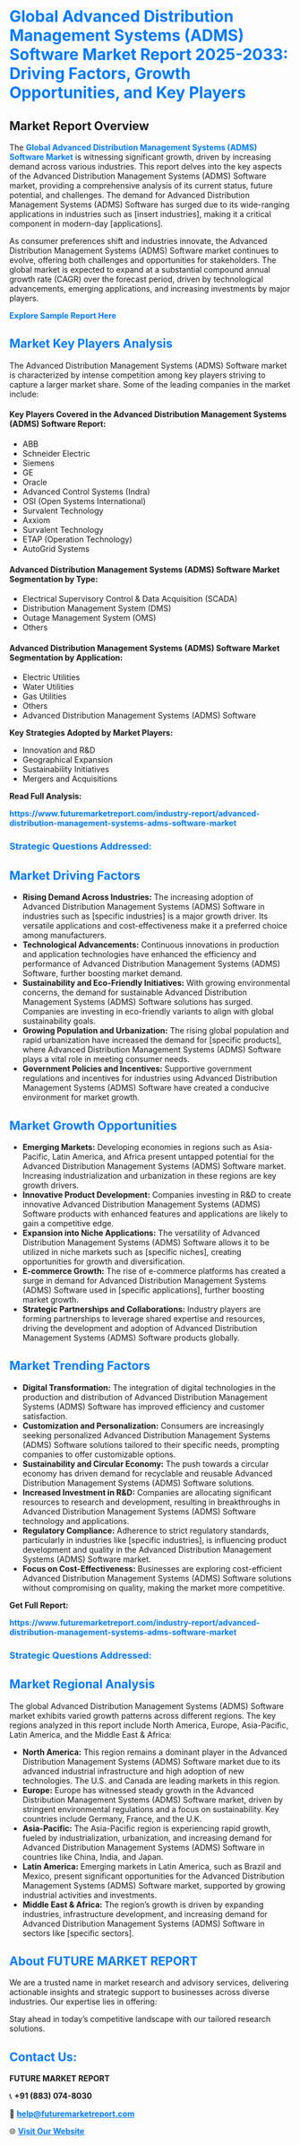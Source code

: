 <h1 style="color: #007BFF;">Global Advanced Distribution Management Systems (ADMS) Software Market Report 2025-2033: Driving Factors, Growth Opportunities, and Key Players</h1>

<section id="overview">
<h2>Market Report Overview</h2>
<p>The <a href="https://www.futuremarketreport.com/industry-report/advanced-distribution-management-systems-adms-software-market" style="color: #007BFF; text-decoration: none;"><strong>Global Advanced Distribution Management Systems (ADMS) Software Market</strong></a> is witnessing significant growth, driven by increasing demand across various industries. This report delves into the key aspects of the Advanced Distribution Management Systems (ADMS) Software market, providing a comprehensive analysis of its current status, future potential, and challenges. The demand for Advanced Distribution Management Systems (ADMS) Software has surged due to its wide-ranging applications in industries such as [insert industries], making it a critical component in modern-day [applications].</p>
<p>As consumer preferences shift and industries innovate, the Advanced Distribution Management Systems (ADMS) Software market continues to evolve, offering both challenges and opportunities for stakeholders. The global market is expected to expand at a substantial compound annual growth rate (CAGR) over the forecast period, driven by technological advancements, emerging applications, and increasing investments by major players.</p>
</section>

<section id="overview">
<p><a href="https://www.futuremarketreport.com/request-sample/reportId=112989" style="color: #007BFF; text-decoration: none;"><strong>Explore Sample Report Here</strong></a></p>
</section>

<section id="key-players">
<h2 style="color: #007BFF;">Market Key Players Analysis</h2>
<p>The Advanced Distribution Management Systems (ADMS) Software market is characterized by intense competition among key players striving to capture a larger market share. Some of the leading companies in the market include:</p>
<h4>Key Players Covered in the Advanced Distribution Management Systems (ADMS) Software Report:</h4>
<ul><li>ABB</li><li>Schneider Electric</li><li>Siemens</li><li>GE</li><li>Oracle</li><li>Advanced Control Systems (Indra)</li><li>OSI (Open Systems International)</li><li>Survalent Technology</li><li>Axxiom</li><li>Survalent Technology</li><li>ETAP (Operation Technology)</li><li>AutoGrid Systems</li></ul>
<h4>Advanced Distribution Management Systems (ADMS) Software Market Segmentation by Type:</h4>
<ul><li>Electrical Supervisory Control &amp; Data Acquisition (SCADA)</li><li>Distribution Management System (DMS)</li><li>Outage Management System (OMS)</li><li>Others</li></ul>

<h4>Advanced Distribution Management Systems (ADMS) Software Market Segmentation by Application:</h4>
<ul><li>Electric Utilities</li><li>Water Utilities</li><li>Gas Utilities</li><li>Others</li><li>Advanced Distribution Management Systems (ADMS) Software</li></ul>
<p><strong>Key Strategies Adopted by Market Players:</strong></p>
<ul>
<li>Innovation and R&D</li>
<li>Geographical Expansion</li>
<li>Sustainability Initiatives</li>
<li>Mergers and Acquisitions</li>
</ul>
</section>

<section>
<p><strong>Read Full Analysis: </strong></p><a href="https://www.futuremarketreport.com/industry-report/advanced-distribution-management-systems-adms-software-market" style="color: #007BFF; text-decoration: none;"><strong>https://www.futuremarketreport.com/industry-report/advanced-distribution-management-systems-adms-software-market</strong></a>
<h3 style="color: #007BFF;">Strategic Questions Addressed:</h3>
</section>

<section id="driving-factors">
<h2 style="color: #007BFF;">Market Driving Factors</h2>
<ul>
<li><strong>Rising Demand Across Industries:</strong> The increasing adoption of Advanced Distribution Management Systems (ADMS) Software in industries such as [specific industries] is a major growth driver. Its versatile applications and cost-effectiveness make it a preferred choice among manufacturers.</li>
<li><strong>Technological Advancements:</strong> Continuous innovations in production and application technologies have enhanced the efficiency and performance of Advanced Distribution Management Systems (ADMS) Software, further boosting market demand.</li>
<li><strong>Sustainability and Eco-Friendly Initiatives:</strong> With growing environmental concerns, the demand for sustainable Advanced Distribution Management Systems (ADMS) Software solutions has surged. Companies are investing in eco-friendly variants to align with global sustainability goals.</li>
<li><strong>Growing Population and Urbanization:</strong> The rising global population and rapid urbanization have increased the demand for [specific products], where Advanced Distribution Management Systems (ADMS) Software plays a vital role in meeting consumer needs.</li>
<li><strong>Government Policies and Incentives:</strong> Supportive government regulations and incentives for industries using Advanced Distribution Management Systems (ADMS) Software have created a conducive environment for market growth.</li>
</ul>
</section>

<section id="growth-opportunities">
<h2 style="color: #007BFF;">Market Growth Opportunities</h2>
<ul>
<li><strong>Emerging Markets:</strong> Developing economies in regions such as Asia-Pacific, Latin America, and Africa present untapped potential for the Advanced Distribution Management Systems (ADMS) Software market. Increasing industrialization and urbanization in these regions are key growth drivers.</li>
<li><strong>Innovative Product Development:</strong> Companies investing in R&D to create innovative Advanced Distribution Management Systems (ADMS) Software products with enhanced features and applications are likely to gain a competitive edge.</li>
<li><strong>Expansion into Niche Applications:</strong> The versatility of Advanced Distribution Management Systems (ADMS) Software allows it to be utilized in niche markets such as [specific niches], creating opportunities for growth and diversification.</li>
<li><strong>E-commerce Growth:</strong> The rise of e-commerce platforms has created a surge in demand for Advanced Distribution Management Systems (ADMS) Software used in [specific applications], further boosting market growth.</li>
<li><strong>Strategic Partnerships and Collaborations:</strong> Industry players are forming partnerships to leverage shared expertise and resources, driving the development and adoption of Advanced Distribution Management Systems (ADMS) Software products globally.</li>
</ul>
</section>

<section id="trending-factors">
<h2 style="color: #007BFF;">Market Trending Factors</h2>
<ul>
<li><strong>Digital Transformation:</strong> The integration of digital technologies in the production and distribution of Advanced Distribution Management Systems (ADMS) Software has improved efficiency and customer satisfaction.</li>
<li><strong>Customization and Personalization:</strong> Consumers are increasingly seeking personalized Advanced Distribution Management Systems (ADMS) Software solutions tailored to their specific needs, prompting companies to offer customizable options.</li>
<li><strong>Sustainability and Circular Economy:</strong> The push towards a circular economy has driven demand for recyclable and reusable Advanced Distribution Management Systems (ADMS) Software solutions.</li>
<li><strong>Increased Investment in R&D:</strong> Companies are allocating significant resources to research and development, resulting in breakthroughs in Advanced Distribution Management Systems (ADMS) Software technology and applications.</li>
<li><strong>Regulatory Compliance:</strong> Adherence to strict regulatory standards, particularly in industries like [specific industries], is influencing product development and quality in the Advanced Distribution Management Systems (ADMS) Software market.</li>
<li><strong>Focus on Cost-Effectiveness:</strong> Businesses are exploring cost-efficient Advanced Distribution Management Systems (ADMS) Software solutions without compromising on quality, making the market more competitive.</li>
</ul>
</section>

<section>
<p><strong>Get Full Report: </strong></p><a href="https://www.futuremarketreport.com/industry-report/advanced-distribution-management-systems-adms-software-market" style="color: #007BFF; text-decoration: none;"><strong>https://www.futuremarketreport.com/industry-report/advanced-distribution-management-systems-adms-software-market</strong></a>
<h3 style="color: #007BFF;">Strategic Questions Addressed:</h3>
</section>


<section id="regional-analysis">
<h2 style="color: #007BFF;">Market Regional Analysis</h2>
<p>The global Advanced Distribution Management Systems (ADMS) Software market exhibits varied growth patterns across different regions. The key regions analyzed in this report include North America, Europe, Asia-Pacific, Latin America, and the Middle East & Africa:</p>
<ul>
<li><strong>North America:</strong> This region remains a dominant player in the Advanced Distribution Management Systems (ADMS) Software market due to its advanced industrial infrastructure and high adoption of new technologies. The U.S. and Canada are leading markets in this region.</li>
<li><strong>Europe:</strong> Europe has witnessed steady growth in the Advanced Distribution Management Systems (ADMS) Software market, driven by stringent environmental regulations and a focus on sustainability. Key countries include Germany, France, and the U.K.</li>
<li><strong>Asia-Pacific:</strong> The Asia-Pacific region is experiencing rapid growth, fueled by industrialization, urbanization, and increasing demand for Advanced Distribution Management Systems (ADMS) Software in countries like China, India, and Japan.</li>
<li><strong>Latin America:</strong> Emerging markets in Latin America, such as Brazil and Mexico, present significant opportunities for the Advanced Distribution Management Systems (ADMS) Software market, supported by growing industrial activities and investments.</li>
<li><strong>Middle East & Africa:</strong> The region’s growth is driven by expanding industries, infrastructure development, and increasing demand for Advanced Distribution Management Systems (ADMS) Software in sectors like [specific sectors].</li>
</ul>
</section>

<footer>
<h2 style="color: #007BFF;">About FUTURE MARKET REPORT</h2>
<p>We are a trusted name in market research and advisory services, delivering actionable insights and strategic support to businesses across diverse industries. Our expertise lies in offering:</p>

<p>Stay ahead in today’s competitive landscape with our tailored research solutions.</p>

<h2 style="color: #007BFF;">Contact Us:</h2>
<p><strong>FUTURE MARKET REPORT</strong></p>
<p>📞 <strong>+91 (883) 074-8030</strong></p>
<p>📧 <strong><a href="mailto:help@futuremarketreport.com" style="color: #007BFF;">help@futuremarketreport.com</a></strong></p>
<p>🌐 <strong><a href="https://www.futuremarketreport.com/" style="color: #007BFF;">Visit Our Website</a></strong></p>
</footer>